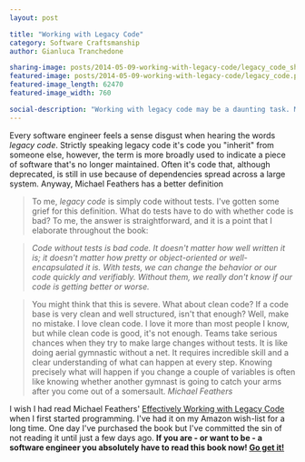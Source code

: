 ```yaml
---
layout: post

title: "Working with Legacy Code"
category: Software Craftsmanship
author: Gianluca Tranchedone

sharing-image: posts/2014-05-09-working-with-legacy-code/legacy_code_sharing.png
featured-image: posts/2014-05-09-working-with-legacy-code/legacy_code.png
featured-image_length: 62470
featured-image_width: 760

social-description: "Working with legacy code may be a daunting task. Michael Feathers in his 'Working Effectively with Legacy Code' gives a precise definition for it: '[...]legacy code is simply code without tests'. His book is a must read for every software engineer or aspiring one."
---
```


Every software engineer feels a sense disgust when hearing the words *legacy code*. Strictly speaking legacy code it's code you "inherit" from someone else, however, the term is more broadly used to indicate a piece of software that's no longer maintained. Often it's code that, although deprecated, is still in use because of dependencies spread across a large system. Anyway, Michael Feathers has a better definition

<!-- more -->

>To me, <em>legacy code</em> is simply code without tests. I've gotten some grief for this definition. What do tests have to do with whether code is bad? To me, the answer is straightforward, and it is a point that I elaborate throughout the book:

><em>Code without tests is bad code. It doesn't matter how well written it is; it doesn't matter how pretty or object-oriented or well-encapsulated it is. With tests, we can change the behavior or our code quickly and verifiably. Without them, we really don't know if our code is getting better or worse.</em>

>You might think that this is severe. What about clean code? If a code base is very clean and well structured, isn't that enough? Well, make no mistake. I love clean code. I love it more than most people I know, but while clean code is good, it's not enough. Teams take serious chances when they try to make large changes without tests. It is like doing aerial gymnastic without a net. It requires incredible skill and a clear understanding of what can happen at every step. Knowing precisely what will happen if you change a couple of variables is often like knowing whether another gymnast is going to catch your arms after you come out of a somersault.
><cite>Michael Feathers</cite>


I wish I had read Michael Feathers' [Effectively Working with Legacy Code](http://www.amazon.co.uk/gp/product/B005OYHF0A/ref=as_li_ss_tl?ie=UTF8&camp=1634&creative=19450&creativeASIN=B005OYHF0A&linkCode=as2&tag=gtranchedone-21) when I first started programming. I've had it on my Amazon wish-list for a long time. One day I've purchased the book but I've committed the sin of not reading it until just a few days ago. **If you are - or want to be - a software engineer you absolutely have to read this book now! [Go get it!](http://www.amazon.co.uk/gp/product/B005OYHF0A/ref=as_li_ss_tl?ie=UTF8&camp=1634&creative=19450&creativeASIN=B005OYHF0A&linkCode=as2&tag=gtranchedone-21)**